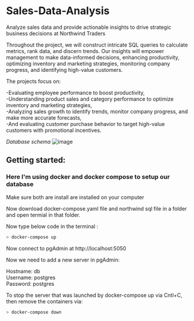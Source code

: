 # Sales-Data-Analysis
Analyze sales data and provide actionable insights to drive strategic business decisions at Northwind Traders

Throughout the project, we will construct intricate SQL queries to calculate metrics, rank data, and discern trends. Our insights will empower management to make data-informed decisions, enhancing productivity, optimizing inventory and marketing strategies, monitoring company progress, and identifying high-value customers.

The projects focus on:

-Evaluating employee performance to boost productivity, \
-Understanding product sales and category performance to optimize inventory and marketing strategies, \
-Analyzing sales growth to identify trends, monitor company progress, and make more accurate forecasts, \
-And evaluating customer purchase behavior to target high-value customers with promotional incentives. 

_Database schema_
![image](https://github.com/user-attachments/assets/4f0bbea4-31bc-4c48-b5f6-9dc50cd5ae7e)

## Getting started:

### Here I'm using docker and docker compose to setup our database

Make sure both are install are installed on your computer

Now download docker-compose.yaml file and northwind sql file in a folder and open termial in that folder.

Now type below code in the terminal :
```sh
> docker-compose up
```
Now connect to pgAdmin at http://localhost:5050

Now we need to add a new server in pgAdmin:

Hostname: db \
Username: postgres \
Password: postgres 

To stop the server that was launched by docker-compose up via Cntl+C, then remove the containers via:
```sh
> docker-compose down
```


